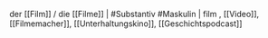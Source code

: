 der [[Film]] / die [[Filme]] | #Substantiv #Maskulin  | film
, [[Video]], [[Filmemacher]], [[Unterhaltungskino]], [[Geschichtspodcast]]